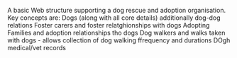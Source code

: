 A basic Web structure supporting a dog rescue and adoption organisation.
Key concepts are:
  Dogs (along with all core details) additionally dog-dog relations 
  Foster carers and foster relatghionships with dogs
  Adopting Families and adoption relationships tho dogs
  Dog walkers and walks taken with dogs - allows collection of dog walking ffrequency and durations
  DOgh medical/vet records
  
